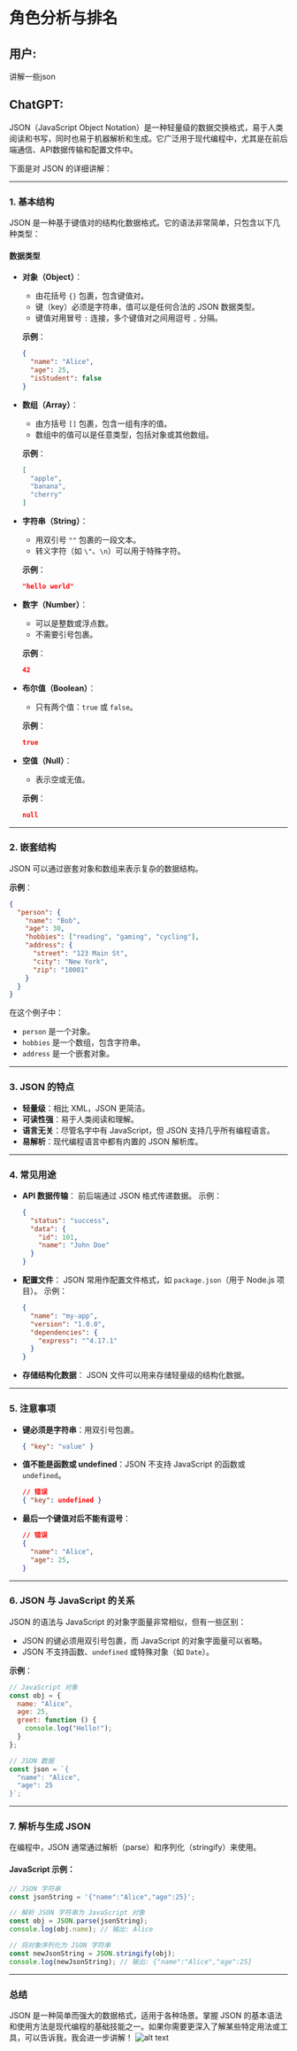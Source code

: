 # 角色分析与排名

## 用户:
讲解一些json

## ChatGPT:
JSON（JavaScript Object Notation）是一种轻量级的数据交换格式，易于人类阅读和书写，同时也易于机器解析和生成。它广泛用于现代编程中，尤其是在前后端通信、API数据传输和配置文件中。

下面是对 JSON 的详细讲解：

---

### 1. **基本结构**
JSON 是一种基于键值对的结构化数据格式。它的语法非常简单，只包含以下几种类型：

#### **数据类型**
- **对象（Object）**：
  - 由花括号 `{}` 包裹，包含键值对。
  - 键（key）必须是字符串，值可以是任何合法的 JSON 数据类型。
  - 键值对用冒号 `:` 连接，多个键值对之间用逗号 `,` 分隔。

  **示例**：
  ```json
  {
    "name": "Alice",
    "age": 25,
    "isStudent": false
  }
  ```

- **数组（Array）**：
  - 由方括号 `[]` 包裹，包含一组有序的值。
  - 数组中的值可以是任意类型，包括对象或其他数组。

  **示例**：
  ```json
  [
    "apple",
    "banana",
    "cherry"
  ]
  ```

- **字符串（String）**：
  - 用双引号 `""` 包裹的一段文本。
  - 转义字符（如 `\"`、`\n`）可以用于特殊字符。

  **示例**：
  ```json
  "hello world"
  ```

- **数字（Number）**：
  - 可以是整数或浮点数。
  - 不需要引号包裹。

  **示例**：
  ```json
  42
  ```

- **布尔值（Boolean）**：
  - 只有两个值：`true` 或 `false`。

  **示例**：
  ```json
  true
  ```

- **空值（Null）**：
  - 表示空或无值。

  **示例**：
  ```json
  null
  ```

---

### 2. **嵌套结构**
JSON 可以通过嵌套对象和数组来表示复杂的数据结构。

**示例**：
```json
{
  "person": {
    "name": "Bob",
    "age": 30,
    "hobbies": ["reading", "gaming", "cycling"],
    "address": {
      "street": "123 Main St",
      "city": "New York",
      "zip": "10001"
    }
  }
}
```

在这个例子中：
- `person` 是一个对象。
- `hobbies` 是一个数组，包含字符串。
- `address` 是一个嵌套对象。

---

### 3. **JSON 的特点**
- **轻量级**：相比 XML，JSON 更简洁。
- **可读性强**：易于人类阅读和理解。
- **语言无关**：尽管名字中有 JavaScript，但 JSON 支持几乎所有编程语言。
- **易解析**：现代编程语言中都有内置的 JSON 解析库。

---

### 4. **常见用途**
- **API 数据传输**：
  前后端通过 JSON 格式传递数据。
  示例：
  ```json
  {
    "status": "success",
    "data": {
      "id": 101,
      "name": "John Doe"
    }
  }
  ```

- **配置文件**：
  JSON 常用作配置文件格式，如 `package.json`（用于 Node.js 项目）。
  示例：
  ```json
  {
    "name": "my-app",
    "version": "1.0.0",
    "dependencies": {
      "express": "^4.17.1"
    }
  }
  ```

- **存储结构化数据**：
  JSON 文件可以用来存储轻量级的结构化数据。

---

### 5. **注意事项**
- **键必须是字符串**：用双引号包裹。
  ```json
  { "key": "value" }
  ```

- **值不能是函数或 undefined**：JSON 不支持 JavaScript 的函数或 `undefined`。
  ```json
  // 错误
  { "key": undefined }
  ```

- **最后一个键值对后不能有逗号**：
  ```json
  // 错误
  {
    "name": "Alice",
    "age": 25,
  }
  ```

---

### 6. **JSON 与 JavaScript 的关系**
JSON 的语法与 JavaScript 的对象字面量非常相似，但有一些区别：
- JSON 的键必须用双引号包裹，而 JavaScript 的对象字面量可以省略。
- JSON 不支持函数、`undefined` 或特殊对象（如 `Date`）。

**示例**：
```javascript
// JavaScript 对象
const obj = {
  name: "Alice",
  age: 25,
  greet: function () {
    console.log("Hello!");
  }
};

// JSON 数据
const json = `{
  "name": "Alice",
  "age": 25
}`;
```

---

### 7. **解析与生成 JSON**
在编程中，JSON 通常通过解析（parse）和序列化（stringify）来使用。

#### **JavaScript 示例**：
```javascript
// JSON 字符串
const jsonString = '{"name":"Alice","age":25}';

// 解析 JSON 字符串为 JavaScript 对象
const obj = JSON.parse(jsonString);
console.log(obj.name); // 输出: Alice

// 将对象序列化为 JSON 字符串
const newJsonString = JSON.stringify(obj);
console.log(newJsonString); // 输出: {"name":"Alice","age":25}
```

---

### 总结
JSON 是一种简单而强大的数据格式，适用于各种场景。掌握 JSON 的基本语法和使用方法是现代编程的基础技能之一。如果你需要更深入了解某些特定用法或工具，可以告诉我，我会进一步讲解！
![alt text](image.png)


